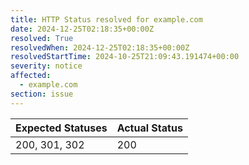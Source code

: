 ```yaml
---
title: HTTP Status resolved for example.com
date: 2024-12-25T02:18:35+00:00Z
resolved: True
resolvedWhen: 2024-12-25T02:18:35+00:00Z
resolvedStartTime: 2024-10-25T21:09:43.191474+00:00
severity: notice
affected:
  - example.com
section: issue
---
```


| Expected Statuses | Actual Status  |
|-------------------|----------------|
| 200, 301, 302 | 200 |
